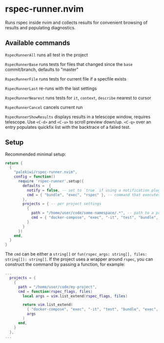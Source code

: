 # rspec-runner.nvim

Runs rspec inside nvim and collects results for convenient browsing of results and populating diagnostics.

## Available commands
`RspecRunnerAll`  runs all test in the project

`RspecRunnerBase` runs tests for files that changed since the `base` commit/branch, defaults to "master"

`RspecRunnerFile` runs tests for current file if a specfile exists

`RspecRunnerLast` re-runs with the last settings

`RspecRunnerNearest` runs tests for `it`, `context`, `describe` nearest to cursor

`RspecRunnerCancel` cancels current run

`RspecRunnerShowResults` displays results in a telescope window, requires telescope. Use `<C-d>` and `<C-u>` to scroll preview down/up. `<C-q>` over an entry populates quickfix list with the backtrace of a failed test.

## Setup
Recommended minimal setup:

```lua
return {
  {
    "palekiwi/rspec-runner.nvim",
    config = function()
      require 'rspec-runner'.setup({
        defaults =  {
          notify = false, -- set to `true` if using a notification plugin, such as `rcarriga/nvim-notify`
          cmd = { "bundle", "exec", "rspec" }, -- command that executes rspec
        },
        projects = { -- per project settings
          {
            path = "/home/user/code/some-namespace/.*", -- path to a project, must be a lua pattern
            cmd = { "docker-compose", "exec", "-it", "test", "bundle", "exec", "rspec" }, -- command
          }
        }
      })
    end,
  }
}
```
The `cmd` can be either a `string[]` or `fun(rspec_args: string[], files: string[]): string[]`.
If the project uses a wrapper around `rspec`, you can construct the command by passing a function, for example:

```lua
...
  projects = {
    {
      path = "/home/user/code/my-project",
      cmd = function(rspec_flags, files)
        local args = vim.list_extend(rspec_flags, files)

        return vim.list_extend(
          { "docker-compose", "exec", "-it", "test", "bundle", "exec", "rspec" },
          args
        )
      end,
    }
  },
...
```
